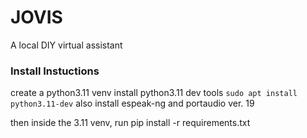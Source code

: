 # JOVIS
A local DIY virtual assistant

### Install Instuctions
create a python3.11 venv
install python3.11 dev tools
`sudo apt install python3.11-dev`
also install espeak-ng and portaudio ver. 19

then inside the 3.11 venv, run pip install -r requirements.txt
